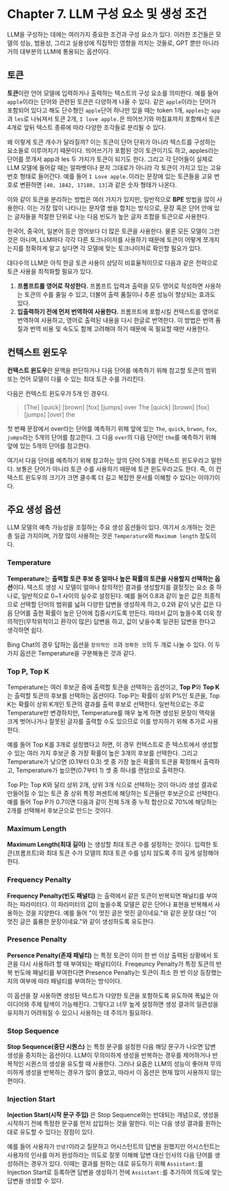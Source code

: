 # Chapter 7. LLM 구성 요소 및 생성 조건

LLM을 구성하는 데에는 여러가지 중요한 조건과 구성 요소가 있다. 이러한 조건들은 모델의 성능, 범용성, 그리고 실용성에 직접적인 영향을 끼치는 것들로, GPT 뿐만 아니라 거의 대부분의 LLM에 통용되는 옵션이다.

## 토큰

**토큰**이란 언어 모델에 입력하거나 출력하는 텍스트의 구성 요소를 의미한다. 예를 들어 `apple`이라는 단어와 관련된 토큰은 다양하게 나올 수 있다. 같은 `apple`이라는 단어가 포함되어 있다고 해도 단수형인 `apple`단어 하나만 있을 때는 token 1개, `apples`는 `app`과 `les`로 나눠져서 토큰 2개, `I love apple.`은 띄어쓰기와 마침표까지 포함해서 토큰 4개로 앞뒤 텍스트 종류에 따라 다양한 조각들로 분리될 수 있다.

왜 이렇게 토큰 개수가 달라질까? 이는 토큰이 단어 단위가 아니라 텍스트를 구성하는 요소들로 이루어지기 때문이다. 띄어쓰기가 포함된 것이 토큰이기도 하고, apples라는 단어를 쪼개서 app과 les 두 가지가 토큰이 되기도 한다. 그리고 각 단어들이 실제로 LLM 모델에 들어갈 때는 알파벳이나 문자 그대로가 아니라 각 토큰이 가지고 있는 고유 번호 형태로 들어간다. 예를 들어 `I Love apple.`이라는 문장에 있는 토큰들을 고유 번호로 변환하면 `[40, 1842, 17180, 13]`과 같은 숫자 형태가 나온다.

이와 같이 토큰을 분리하는 방법은 여러 가지가 있지만, 일반적으로 **BPE** 방법을 많이 사용한다. 이는 가장 많이 나타나는 문자열 쌍을 합치는 방식으로, 문장 혹은 단어 안에 있는 글자들을 적절한 단위로 나눈 다음 빈도가 높은 글자 조합을 토큰으로 사용한다.

한국어, 중국어, 일본어 등은 영어보다 더 많은 토큰을 사용한다. 물론 모든 모델이 그런 것은 아니며, LLM마다 각각 다른 토크나이저를 사용하기 때문에 토큰이 어떻게 쪼개지는지를 정확하게 알고 싶다면 각 모델에 맞는 토크나이저로 확인할 필요가 있다.

대다수의 LLM은 아직 한글 토큰 사용이 상당히 비효율적이므로 다음과 같은 전략으로 토큰 사용을 최적화할 필요가 있다.

1. **프롬프트를 영어로 작성한다.**
프롬프트 입력과 출력을 모두 영어로 작성하면 사용하는 토큰의 수를 줄일 수 있고, 더불어 출력 품질이나 추론 성능이 향상되는 효과도 있다.
2. **입출력하기 전에 먼저 번역하여 사용한다.**
프롬프트에 포함시킬 컨텍스트를 영어로 번역하여 사용하고, 영어로 출력된 내용을 다시 한글로 번역한다. 이 방법은 번역 품질과 번역 비용 및 속도도 함께 고려해야 하기 때문에 꼭 필요할 때만 사용한다.

## 컨텍스트 윈도우

**컨텍스트 윈도우**란 문맥을 판단하거나 다음 단어를 예측하기 위해 참고할 토큰의 범위 또는 언어 모델이 다룰 수 있는 최대 토큰 수를 가리킨다.

다음은 컨텍스트 윈도우가 5개 인 경우다.
> [The] [quick] [brown] [fox] [jumps] over
> The [quick] [brown] [fox] [jumps] [over] the

첫 번째 문장에서 over라는 단어를 예측하기 위해 앞에 있는 `The`, `quick`, `brwon`, `fox`, `jumps`라는 5개의 단어를 참고한다. 그 다음 `over`의 다음 단어인 `the`를 예측하기 위해 앞에 있는 5개의 단어를 참고한다.

여기서 다음 단어를 예측하기 위해 참고하는 앞의 단어 5개를 컨텍스트 윈도우라고 말한다. 보통은 단어가 아니라 토큰 수를 사용하기 때문에 토큰 윈도우라고도 한다. 즉, 이 컨텍스트 윈도우의 크기가 크면 클수록 더 길고 복잡한 문서를 이해할 수 있다는 이야기이다.

## 주요 생성 옵션

LLM 모델의 예측 가능성을 조절하는 주요 생성 옵션들이 있다. 여기서 소개하는 것은 총 일곱 가지이며, 가장 많이 사용하는 것은 `Temperature`와 `Maximum length` 정도이다.

### Temperature

**Temperature**는 **출력할 토큰 후보 중 얼마나 높은 확률의 토큰을 사용할지 선택하는 옵션**이다. 텍스트 생성 시 모델이 얼마나 창의적인 결과를 생성할지를 결정짓는 요소 중 하나로, 일반적으로 0~1 사이의 실수로 설정된다. 예를 들어 0.8과 같이 높은 값은 최종적으로 선택할 단어의 범위를 넓혀 다양한 답변을 생성하게 하고, 0.2와 같이 낮은 값은 다음 단어를 출현 확률이 높은 단어에 집중시키도록 만든다. 따라서 값이 높을수록 더욱 창의적인(무작위적이고 환각이 많은) 답변을 하고, 값이 낮을수록 일관된 답변을 한다고 생각하면 쉽다.

Bing Chat의 경우 답하는 옵션을 `창의적인 것`과 `정확한 것`의 두 개로 나눌 수 있다. 이 두가지 옵션은 Temperature을 구분해놓은 것과 같다.

### Top P, Top K

Temperature는 여러 후보군 중에 출력할 토큰을 선택하는 옵션이고, **Top P**와 **Top K**는 출력할 토큰의 후보를 선택하는 옵션이다. Top P는 확률이 상위 P%인 토큰을, Top K는 확률이 상위 K개인 토큰의 결과를 출력 후보로 선택한다. 일반적으로는 주로 Temperature만 변경하지만, Temperature를 매우 높게 하면 생성된 문장이 맥락을 크게 벗어나거나 잘못된 글자를 출력할 수도 있으므로 이를 방지하기 위해 추가로 사용한다.

예를 들어 Top K를 3개로 설정했다고 하면, 이 경우 컨텍스트로 준 텍스트에서 생성할 수 있는 여러 가지 후보군 중 가장 확률이 높은 3개의 후보를 선택한다. 그리고 Temperature가 낮으면 (0.1부터 0.3) 셋 중 가장 높은 확률의 토큰을 확정해서 출력하고, Temperature가 높으면(0.7부터 1) 셋 중 하나를 랜덤으로 출력한다.

Top P는 Top K와 달리 상위 2개, 상위 3개 식으로 선택하는 것이 아니라 생성 결과로 만들어질 수 있는 토큰 중 상위 특정 퍼센트에 해당하는 토큰들만 후보군으로 선택한다. 예를 들어 Top P가 0.7이면 다음과 같이 전체 5개 중 누적 합산으로 70%에 해당하는 2개를 선택해서 후보군으로 만드는 것이다.

### Maximum Length

**Maximum Length(최대 길이)** 는 생성할 최대 토큰 수를 설정하는 것이다. 입력한 토큰(프롬프트)와 최대 토큰 수가 모델의 최대 토큰 수를 넘지 않도록 주의 깊게 설정해야 한다.

### Frequency Penalty

**Frequency Penalty(빈도 패널티)** 는 출력에서 같은 토큰이 반복되면 패널티를 부여하는 파라미터다. 이 파라미터의 값이 높을수록 모델은 같은 단어나 표현을 반복해서 사용하는 것을 지양한다. 예를 들어 "이 멋진 글은 멋진 글이네요."와 같은 문장 대신 "이 멋진 글은 훌륭한 문장이네요."와 같이 생성하도록 유도한다.

### Presence Penalty

**Persence Penalty(존재 패널티)** 는 특정 토큰이 이미 한 번 이상 출력된 상황에서 토큰을 다시 사용하려 할 때 부여되는 패널티이다. Freqeuncy Penalty가 특정 토큰의 반복 빈도에 패널티를 부여한다면 Presence Penalty는 토큰이 최소 한 번 이상 등장했는지의 여부에 따라 패널티를 부여하는 방식이다.

이 옵션을 잘 사용하면 생성된 텍스트가 다양한 토큰을 포함하도록 유도하여 폭넓은 아이디어와 주제 탐색이 가능해진다. 그렇다고 너무 높게 설정하면 생성 결과의 일관성을 유지하기 어려워질 수 있으니 사용하는 데 주의가 필요하다.

### Stop Sequence

**Stop Sequence(중단 시퀀스)** 는 특정 문구를 설정한 다음 해당 문구가 나오면 답변 생성을 중지하는 옵션이다. LLM이 무의미하게 생성을 반복하는 경우를 제어하거나 반복적인 시퀀스의 생성을 유도할 때 사용한다. 그러나 요즘은 LLM의 성능이 좋아져 무의미하게 생성을 반복하는 경우가 많이 줄었고, 따라서 이 옵션은 현재 많이 사용하지 않는 편이다.

### Injection Start

**Injection Start(시작 문구 주입)** 은  Stop Sequence와는 반대되는 개념으로, 생성을 시작하기 전에 특정한 문구를 먼저 삽입하는 것을 말한다. 이는 다음 생성 결과를 원하는 대로 유도할 수 있다는 장점이 있다.

예를 들어 사용자가 `안녕?`이라고 질문하고 어시스턴트의 답변을 원했지만 어시스턴트는 사용자의 인사를 마저 완성하라는 의도로 잘못 이해해 답변 대신 인사의 다음 단어를 생성하려는 경우가 있다. 이때는 결과를 원하는 대로 유도하기 위해 `Assistant:`를 Injection Start로 등록하면 답변을 생성하기 전에 `Assistant:`를 추가하여 의도에 맞는 답변을 생성할 수 있다.